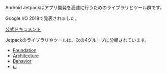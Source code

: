Android Jetpackはアプリ開発を高速に行うためのライブラリとツール群です。

Google I/O 2018で発表されました。

[公式ドキュメント](https://developer.android.com/jetpack/)

Jetpackのライブラリやツールは、次の4グループに分類されています。

 - [Foundation](./foundation/index.html)
 - [Architecture](./arch/index.html)
 - [Behavior](./behavior/index.html)
 - [ui](./ui/index.html)

